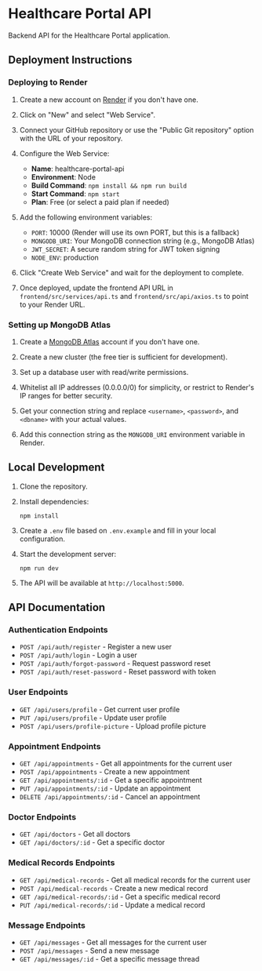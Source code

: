 # Healthcare Portal API

Backend API for the Healthcare Portal application.

## Deployment Instructions

### Deploying to Render

1. Create a new account on [Render](https://render.com/) if you don't have one.

2. Click on "New" and select "Web Service".

3. Connect your GitHub repository or use the "Public Git repository" option with the URL of your repository.

4. Configure the Web Service:
   - **Name**: healthcare-portal-api
   - **Environment**: Node
   - **Build Command**: `npm install && npm run build`
   - **Start Command**: `npm start`
   - **Plan**: Free (or select a paid plan if needed)

5. Add the following environment variables:
   - `PORT`: 10000 (Render will use its own PORT, but this is a fallback)
   - `MONGODB_URI`: Your MongoDB connection string (e.g., MongoDB Atlas)
   - `JWT_SECRET`: A secure random string for JWT token signing
   - `NODE_ENV`: production

6. Click "Create Web Service" and wait for the deployment to complete.

7. Once deployed, update the frontend API URL in `frontend/src/services/api.ts` and `frontend/src/api/axios.ts` to point to your Render URL.

### Setting up MongoDB Atlas

1. Create a [MongoDB Atlas](https://www.mongodb.com/cloud/atlas) account if you don't have one.

2. Create a new cluster (the free tier is sufficient for development).

3. Set up a database user with read/write permissions.

4. Whitelist all IP addresses (0.0.0.0/0) for simplicity, or restrict to Render's IP ranges for better security.

5. Get your connection string and replace `<username>`, `<password>`, and `<dbname>` with your actual values.

6. Add this connection string as the `MONGODB_URI` environment variable in Render.

## Local Development

1. Clone the repository.

2. Install dependencies:
   ```
   npm install
   ```

3. Create a `.env` file based on `.env.example` and fill in your local configuration.

4. Start the development server:
   ```
   npm run dev
   ```

5. The API will be available at `http://localhost:5000`.

## API Documentation

### Authentication Endpoints

- `POST /api/auth/register` - Register a new user
- `POST /api/auth/login` - Login a user
- `POST /api/auth/forgot-password` - Request password reset
- `POST /api/auth/reset-password` - Reset password with token

### User Endpoints

- `GET /api/users/profile` - Get current user profile
- `PUT /api/users/profile` - Update user profile
- `POST /api/users/profile-picture` - Upload profile picture

### Appointment Endpoints

- `GET /api/appointments` - Get all appointments for the current user
- `POST /api/appointments` - Create a new appointment
- `GET /api/appointments/:id` - Get a specific appointment
- `PUT /api/appointments/:id` - Update an appointment
- `DELETE /api/appointments/:id` - Cancel an appointment

### Doctor Endpoints

- `GET /api/doctors` - Get all doctors
- `GET /api/doctors/:id` - Get a specific doctor

### Medical Records Endpoints

- `GET /api/medical-records` - Get all medical records for the current user
- `POST /api/medical-records` - Create a new medical record
- `GET /api/medical-records/:id` - Get a specific medical record
- `PUT /api/medical-records/:id` - Update a medical record

### Message Endpoints

- `GET /api/messages` - Get all messages for the current user
- `POST /api/messages` - Send a new message
- `GET /api/messages/:id` - Get a specific message thread 